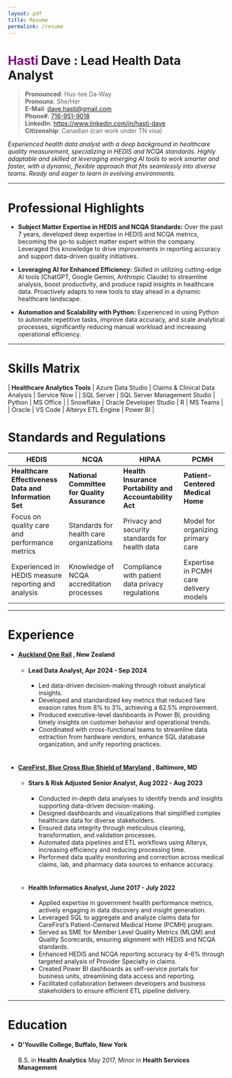 ```yaml
---
layout: pdf
title: Resume
permalink: /resume
---
```


# <span style="color: purple;">**Hasti**</span> Dave : Lead Health Data Analyst

> **Pronounced**: Hus-tee Da-Way
> <br/>
> **Pronouns**: She/Her
> <br/>
> **E-Mail**: [dave.hasti@gmail.com](mailto:dave.hasti@gmail.com)
> <br/>
> **Phone#**: [716-951-9018](tel:+17169519018)
> <br/>
> **LinkedIn**: <a href="https://www.linkedin.com/in/hasti-dave/" target="_blank">https://www.linkedin.com/in/hasti-dave</a>
> <br/>
> **Citizenship**: Canadian (can work under TN visa)
> <br/>

_Experienced health data analyst with a deep background in healthcare quality measurement, specializing in HEDIS and NCQA standards. Highly adaptable and skilled at leveraging emerging AI tools to work smarter and faster, with a dynamic, flexible approach that fits seamlessly into diverse teams. Ready and eager to learn in evolving environments._

_____

# Professional Highlights

- **Subject Matter Expertise in HEDIS and NCQA Standards:** Over the past 7 years, developed deep expertise in HEDIS and NCQA metrics, becoming the go-to subject matter expert within the company. Leveraged this knowledge to drive improvements in reporting accuracy and support data-driven quality initiatives.

- **Leveraging AI for Enhanced Efficiency:** Skilled in utilizing cutting-edge AI tools (ChatGPT, Google Gemini, Anthropic Claude) to streamline analysis, boost productivity, and produce rapid insights in healthcare data. Proactively adapts to new tools to stay ahead in a dynamic healthcare landscape.

- **Automation and Scalability with Python:** Experienced in using Python to automate repetitive tasks, improve data accuracy, and scale analytical processes, significantly reducing manual workload and increasing operational efficiency.

_____

# Skills Matrix

| **Healthcare Analytics Tools** | Azure Data Studio            | Claims & Clinical Data Analysis | Service Now |
| SQL Server                     | SQL Server Management Studio | Python                          | MS Office   |
| Snowflake                      | Oracle Developer Studio      | R                               | MS Teams    |
| Oracle                         | VS Code                      | Alteryx ETL Engine              | Power BI    |

# Standards and Regulations

| **HEDIS**                   | **NCQA**                       | **HIPAA**                      | **PCMH**                         |
| --------------------------- | ------------------------------ | ------------------------------ | -------------------------------- |
| **Healthcare Effectiveness Data and Information Set** | **National Committee for Quality Assurance** | **Health Insurance Portability and Accountability Act** | **Patient-Centered Medical Home** |
| Focus on quality care and performance metrics | Standards for health care organizations | Privacy and security standards for health data | Model for organizing primary care |
| Experienced in HEDIS measure reporting and analysis | Knowledge of NCQA accreditation processes | Compliance with patient data privacy regulations | Expertise in PCMH care delivery models |

_____

# Experience

- #### [**Auckland One Rail**](https://aucklandonerail.co.nz/about-us/) **, New Zealand**

    - #### Lead Data Analyst, Apr 2024 - Sep 2024

        - Led data-driven decision-making through robust analytical insights.
        - Developed and standardized key metrics that reduced fare evasion rates from 8% to 3%, achieving a 62.5% improvement.
        - Produced executive-level dashboards in Power BI, providing timely insights on customer behavior and operational trends.
        - Coordinated with cross-functional teams to streamline data extraction from hardware vendors, enhance SQL database organization, and unify reporting practices.

    <br />

- #### [**CareFirst, Blue Cross Blue Shield of Maryland**](https://www.carefirst.com/) **, Baltimore, MD**

    - #### Stars & Risk Adjusted Senior Analyst, Aug 2022 - Aug 2023

        - Conducted in-depth data analyses to identify trends and insights supporting data-driven decision-making.
        - Designed dashboards and visualizations that simplified complex healthcare data for diverse stakeholders.
        - Ensured data integrity through meticulous cleaning, transformation, and validation processes.
        - Automated data pipelines and ETL workflows using Alteryx, increasing efficiency and reducing processing time.
        - Performed data quality monitoring and correction across medical claims, lab, and pharmacy data sources to enhance accuracy.

    <br />

    - #### Health Informatics Analyst, June 2017 - July 2022

        - Applied expertise in government health performance metrics, actively engaging in data discovery and insight generation.
        - Leveraged SQL to aggregate and analyze claims data for CareFirst’s Patient-Centered Medical Home (PCMH) program.
        - Served as SME for Member Level Quality Metrics (MLQM) and Quality Scorecards, ensuring alignment with HEDIS and NCQA standards.
        - Enhanced HEDIS and NCQA reporting accuracy by 4-6% through targeted analysis of Provider Specialty in claims.
        - Created Power BI dashboards as self-service portals for business units, streamlining data access and reporting.
        - Facilitated collaboration between developers and business stakeholders to ensure efficient ETL pipeline delivery.

_____

# Education

- #### D'Youville College, Buffalo, New York
    B.S. in **Health Analytics** May 2017, Minor in **Health Services Management**
